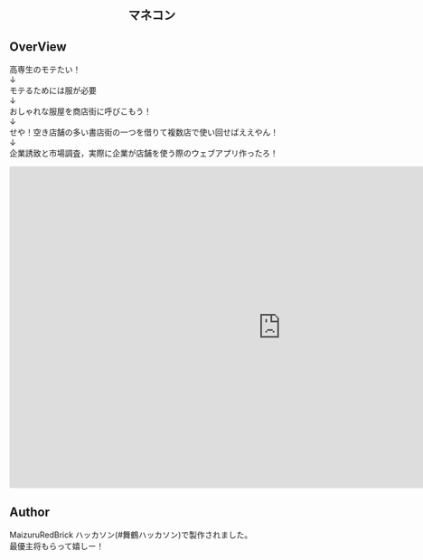 <div align="center">
    <img src="">
</div>

<h2 align="center">
    マネコン
</div>

## OverView

高専生のモテたい！  
↓  
モテるためには服が必要  
↓  
おしゃれな服屋を商店街に呼びこもう！  
↓  
せや！空き店舗の多い書店街の一つを借りて複数店で使い回せばええやん！  
↓  
企業誘致と市場調査，実際に企業が店舗を使う際のウェブアプリ作ったろ！

<iframe src="https://docs.google.com/presentation/d/e/2PACX-1vR1e5fXo759bO0ojsRExOcqqWY-WSJFtWaDxA13EoD0lXOGpQ_u_eG8FoLB4mjlwNdYDCwdyPcLhma5/embed?start=false&loop=false&delayms=3000" frameborder="0" width="960" height="569" allowfullscreen="true" mozallowfullscreen="true" webkitallowfullscreen="true"></iframe>

## Author

MaizuruRedBrick ハッカソン(#舞鶴ハッカソン)で製作されました。  
最優主将もらって嬉しー！

<div align="center">
    <img src="">
</div>
